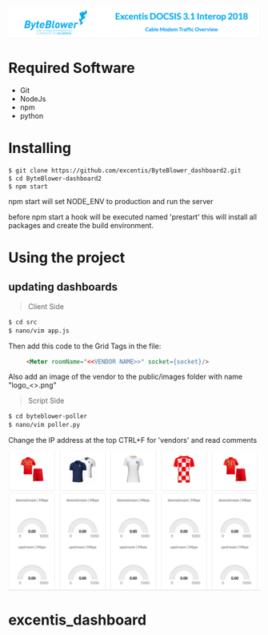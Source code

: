 ![Banner](./public/images/readme_screenshot.png)

# Required Software
* Git
* NodeJs
* npm
* python

# Installing
```ssh
$ git clone https://github.com/excentis/ByteBlower_dashboard2.git
$ cd ByteBlower-dashboard2
$ npm start
```
npm start will set NODE_ENV to production and run the server

before npm start a hook will be executed named 'prestart' this will install all packages and create the build environment.

# Using the project
## updating dashboards
> Client Side
```sh
$ cd src
$ nano/vim app.js
```
Then add this code to the Grid Tags in the file:
```html
     <Meter roomName="<<VENDOR NAME>>" socket={socket}/>

```
Also add an image of the vendor to the public/images folder with name "logo_<<VENDOR NAME>>.png"

> Script Side
```sh
$ cd byteblower-poller
$ nano/vim poller.py
```
Change the IP address at the top CTRL+F for 'vendors' and read comments

![Dashboard](./public/images/dashboard_screenshot.png)
# excentis_dashboard

